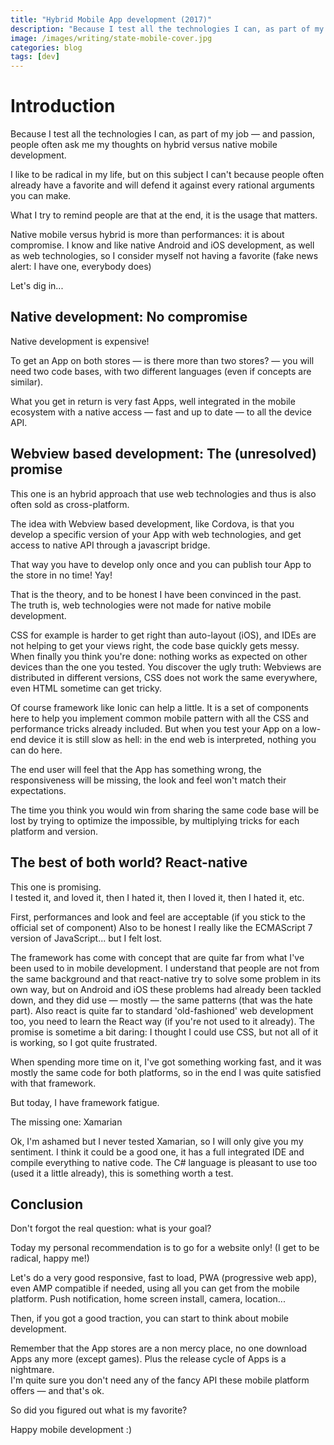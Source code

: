 ```yaml
---
title: "Hybrid Mobile App development (2017)"
description: "Because I test all the technologies I can, as part of my job — and passion, people often ask me my thoughts on hybrid versus native mobile development. Let's see..."
image: /images/writing/state-mobile-cover.jpg
categories: blog
tags: [dev]
---
```


# Introduction

Because I test all the technologies I can, as part of my job — and passion,
people often ask me my thoughts on hybrid versus native mobile development.

I like to be radical in my life,
but on this subject I can't because people often already have a favorite
and will defend it against every rational arguments you can make.

What I try to remind people are that at the end, it is the usage that matters.

Native mobile versus hybrid is more than performances: it is about compromise.
I know and like native Android and iOS development, as well as web technologies,
so I consider myself not having a favorite (fake news alert: I have one, everybody does)

Let's dig in...

## Native development: No compromise

Native development is expensive!

To get an App on both stores — is there more than two stores? —
you will need two code bases, with two different languages (even if concepts are similar).

What you get in return is very fast Apps, well integrated in the mobile ecosystem
with a native access — fast and up to date — to all the device API.

## Webview based development: The (unresolved) promise

This one is an hybrid approach that use web technologies and thus is also often sold as cross-platform.

The idea with Webview based development, like Cordova,
is that you develop a specific version of your App with web technologies,
and get access to native API through a javascript bridge.

That way you have to develop only once and you can publish tour App to the store in no time! Yay!

That is the theory, and to be honest I have been convinced in the past.  
The truth is, web technologies were not made for native mobile development.

CSS for example is harder to get right than auto-layout (iOS),
and IDEs are not helping to get your views right, the code base quickly gets messy.
When finally you think you're done: nothing works as expected on other devices than the one you tested.
You discover the ugly truth: Webviews are distributed in different versions,
CSS does not work the same everywhere, even HTML sometime can get tricky.

Of course framework like Ionic can help a little.
It is a set of components here to help you implement common mobile pattern with all the CSS and performance tricks already included.
But when you test your App on a low-end device it is still slow as hell: in the end web is interpreted, nothing you can do here.

The end user will feel that the App has something wrong,
the responsiveness will be missing,
the look and feel won't match their expectations.

The time you think you would win from sharing the same code base
will be lost by trying to optimize the impossible,
by multiplying tricks for each platform and version.

## The best of both world? React-native

This one is promising.  
I tested it, and loved it, then I hated it, then I loved it, then I hated it, etc.

First, performances and look and feel are acceptable (if you stick to the official set of component)
Also to be honest I really like the ECMAScript 7 version of JavaScript... but I felt lost.

The framework has come with concept that are quite far from what I've been used to in mobile development.
I understand that people are not from the same background and that react-native try to solve some problem in its own way, but on Android and iOS these problems had already been tackled down, and they did use — mostly — the same patterns (that was the hate part).
Also react is quite far to standard 'old-fashioned' web development too, you need to learn the React way (if you're not used to it already).
The promise is sometime a bit daring: I thought I could use CSS, but not all of it is working, so I got quite frustrated.

When spending more time on it, I've got something working fast, and it was mostly the same code for both platforms, so in the end I was quite satisfied with that framework.

But today, I have framework fatigue.

The missing one: Xamarian

Ok, I'm ashamed but I never tested Xamarian, so I will only give you my sentiment.
I think it could be a good one, it has a full integrated IDE and compile everything to native code.
The C# language is pleasant to use too (used it a little already), this is something worth a test.

## Conclusion

Don't forgot the real question: what is your goal?

Today my personal recommendation is to go for a website only! (I get to be radical, happy me!)

Let's do a very good responsive, fast to load, PWA (progressive web app), even AMP compatible if needed,
using all you can get from the mobile platform. Push notification, home screen install, camera, location...

Then, if you got a good traction, you can start to think about mobile development.

Remember that the App stores are a non mercy place, no one download Apps any more (except games).
Plus the release cycle of Apps is a nightmare.  
I'm quite sure you don't need any of the fancy API these mobile platform offers — and that's ok.

So did you figured out what is my favorite?

Happy mobile development :)
